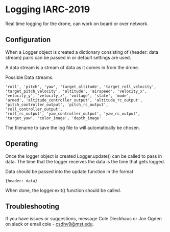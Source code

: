 # Logging IARC-2019
Real time logging for the drone, can work on board or over network.

## Configuration
When a Logger object is created a dictionary consisting of 
{header: data stream} pairs can be passed in or default settings are
used.

A data stream is a stream of data as it comes in from the drone.

Possible Data streams:
    
    'roll', 'pitch', 'yaw', 'target_altitude', 'target_roll_velocity',
    'target_pitch_velocity', 'altitude', 'airspeed', 'velocity_x', 
    'velocity_y', 'velocity_z', 'voltage', 'state', 'mode',
    'armed', 'altitude_controller_output', 'altitude_rc_output', 
    'pitch_controller_output', 'pitch_rc_output', 'roll_controller_output', 
    'roll_rc_output', 'yaw_controller_output', 'yaw_rc_output', 
    'target_yaw', 'color_image', 'depth_image'

The filename to save the log file to will automatically be chosen.

## Operating

Once the logger object is created Logger.update() can be called to pass
in data. The time that the logger receives the data is the time that
gets logged.

Data should be passed into the update function in the format
    
    {header: data}
    
When done, the logger.exit() function should be called.


## Troubleshooting
If you have issues or suggestions, message Cole Dieckhaus or Jon Ogden on slack or email cole - csdhv9@mst.edu.